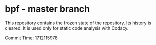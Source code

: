 # bpf - master branch

This repository contains the frozen state of the repository.
Its history is cleared. It is used only for static code
analysis with Codacy.

Commit Time: 1712115978